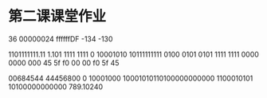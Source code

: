 # 第二课课堂作业
36
00000024
ffffffDF
-134
-130

1101111111.11
1.101 1111 1111
0 10001010 10111111111
0100 0101 0101 1111 1111 0000 0000 000
45 5f f0 00
00 f0 5f 45

00684544
44456800
0 10001000 10001010110100000000000
1100010101 10100000000000
789.10240
